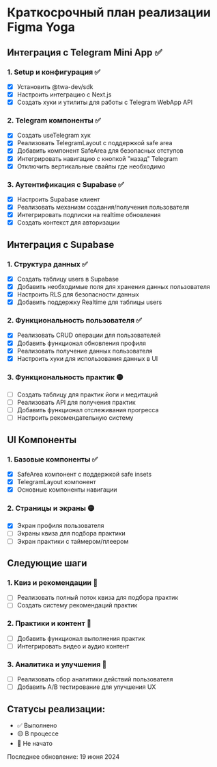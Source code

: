 # Краткосрочный план реализации Figma Yoga

## Интеграция с Telegram Mini App ✅

### 1. Setup и конфигурация ✅
- [x] Установить @twa-dev/sdk
- [x] Настроить интеграцию с Next.js
- [x] Создать хуки и утилиты для работы с Telegram WebApp API

### 2. Telegram компоненты ✅
- [x] Создать useTelegram хук
- [x] Реализовать TelegramLayout с поддержкой safe area
- [x] Добавить компонент SafeArea для безопасных отступов
- [x] Интегрировать навигацию с кнопкой "назад" Telegram
- [x] Отключить вертикальные свайпы где необходимо

### 3. Аутентификация с Supabase ✅
- [x] Настроить Supabase клиент
- [x] Реализовать механизм создания/получения пользователя
- [x] Интегрировать подписки на realtime обновления
- [x] Создать контекст для авторизации

## Интеграция с Supabase

### 1. Структура данных ✅
- [x] Создать таблицу users в Supabase
- [x] Добавить необходимые поля для хранения данных пользователя
- [x] Настроить RLS для безопасности данных
- [x] Добавить поддержку Realtime для таблицы users

### 2. Функциональность пользователя ✅
- [x] Реализовать CRUD операции для пользователей
- [x] Добавить функционал обновления профиля
- [x] Реализовать получение данных пользователя
- [x] Настроить хуки для использования данных в UI

### 3. Функциональность практик 🟡
- [ ] Создать таблицу для практик йоги и медитаций
- [ ] Реализовать API для получения практик
- [ ] Добавить функционал отслеживания прогресса
- [ ] Настроить рекомендательную систему

## UI Компоненты

### 1. Базовые компоненты ✅
- [x] SafeArea компонент с поддержкой safe insets
- [x] TelegramLayout компонент
- [x] Основные компоненты навигации

### 2. Страницы и экраны 🟡
- [x] Экран профиля пользователя
- [ ] Экраны квиза для подбора практики
- [ ] Экран практики с таймером/плеером

## Следующие шаги

### 1. Квиз и рекомендации 🔴
- [ ] Реализовать полный поток квиза для подбора практик
- [ ] Создать систему рекомендаций практик

### 2. Практики и контент 🔴
- [ ] Добавить функционал выполнения практик
- [ ] Интегрировать видео и аудио контент

### 3. Аналитика и улучшения 🔴
- [ ] Реализовать сбор аналитики действий пользователя
- [ ] Добавить A/B тестирование для улучшения UX

## Статусы реализации:
- ✅ Выполнено
- 🟡 В процессе
- 🔴 Не начато

Последнее обновление: 19 июня 2024 